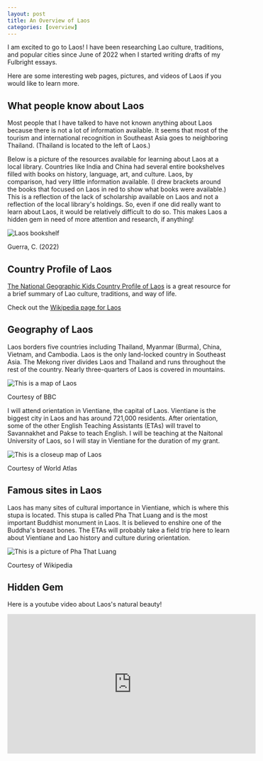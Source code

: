 ```yaml
---
layout: post
title: An Overview of Laos
categories: [overview]
---
```

I am excited to go to Laos! I have been researching Lao culture, traditions, and popular cities since June of 2022 when I started writing drafts of my Fulbright essays. 

Here are some interesting web pages, pictures, and videos of Laos if you would like to learn more. 

## What people know about Laos

Most people that I have talked to have not known anything about Laos because there is not a lot of information available. It seems that most of the tourism and international recognition in Southeast Asia goes to neighboring Thailand. (Thailand is located to the left of Laos.) 

Below is a picture of the resources available for learning about Laos at a local library. Countries like India and China had several entire bookshelves filled with books on history, language, art, and culture. Laos, by comparison, had very little information available. (I drew brackets around the books that focused on Laos in red to show what books were available.) This is a reflection of the lack of scholarship available on Laos and not a reflection of the local library's holdings. So, even if one did really want to learn about Laos, it would be relatively difficult to do so. This makes Laos a hidden gem in need of more attention and research, if anything!

![Laos bookshelf](https://lh3.googleusercontent.com/pw/AIL4fc8tDeGppIVeE-pg3UA1SrJO7V6ujfwJsHNwrajX-hPZuXRIhHNNLJTc9UJpjvtt1TmCLTCbIMairc9BrUtZJjUG50Qf7qez4SCXym05LCeDs4dv_WUh=w1500)

Guerra, C. (2022)

## Country Profile of Laos

[The National Geographic Kids Country Profile of Laos](https://kids.nationalgeographic.com/geography/countries/article/laos) is a great resource for a brief summary of Lao culture, traditions, and way of life.

Check out the [Wikipedia page for Laos](https://en.wikipedia.org/wiki/Laos)


## Geography of Laos

Laos borders five countries including Thailand, Myanmar (Burma), China, Vietnam, and Cambodia. Laos is the only land-locked country in Southeast Asia. The Mekong river divides Laos and Thailand and runs throughout the rest of the country. Nearly three-quarters of Laos is covered in mountains. 

![This is a map of Laos](https://lh3.googleusercontent.com/pw/AIL4fc9QLvHtDhTKGS2wej6Ngt7aDGO1Owt7wL4ELIziuLrMrQ7vOGATFvvh7Zxp0GfiLr9WqScQ9owMgsv_l3t5TZcVL2GtLMEs5HYS_5ZGPiwk1P9ABRGM=w1500)

Courtesy of BBC


I will attend orientation in Vientiane, the capital of Laos. Vientiane is the biggest city in Laos and has around 721,000 residents. After orientation, some of the other English Teaching Assistants (ETAs) will travel to Savannakhet and Pakse to teach English. I will be teaching at the Naitonal University of Laos, so I will stay in Vientiane for the duration of my grant. 

![This is a closeup map of Laos](https://lh3.googleusercontent.com/pw/AIL4fc-UZ5ki1fUS1k6cwtDodt1BQLEcL8aO2haFIVPYU1-j55m5je9sNJMHpKqtmuw0Z3SXjalgp58rmggovDikvprEqzT4y4Z6crc5e9PA5__HU8UESPBN=w1500)

Courtesy of World Atlas


## Famous sites in Laos

Laos has many sites of cultural importance in Vientiane, which is where this stupa is located. This stupa is called Pha That Luang and is the most important Buddhist monument in Laos. It is believed to enshire one of the Buddha's breast bones. The ETAs will probably take a field trip here to learn about Vientiane and Lao history and culture during orientation.

![This is a picture of Pha That Luang](https://upload.wikimedia.org/wikipedia/commons/thumb/b/b6/Pha_That_Luang%2C_Vientiane%2C_Laos.jpg/440px-Pha_That_Luang%2C_Vientiane%2C_Laos.jpg)

Courtesy of Wikipedia


## Hidden Gem

Here is a youtube video about Laos's natural beauty!

<iframe width="560" height="315" src="https://www.youtube.com/embed/QRh0asDFIX4" title="YouTube video player" frameborder="0" allow="accelerometer; autoplay; clipboard-write; encrypted-media; gyroscope; picture-in-picture; web-share" allowfullscreen></iframe>

